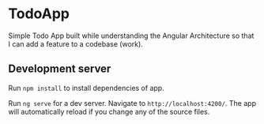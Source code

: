 # TodoApp

Simple Todo App built while understanding the Angular Architecture so that I can add a feature to a codebase (work).

## Development server

Run `npm install` to install dependencies of app.

Run `ng serve` for a dev server. Navigate to `http://localhost:4200/`. The app will automatically reload if you change any of the source files.
